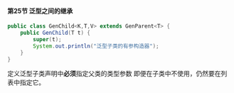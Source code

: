#### 第25节 泛型之间的继承

```java
public class GenChild<K,T,V> extends GenParent<T> {
    public GenChild(T t) {
        super(t);
        System.out.println("泛型子类的有参构造器");
    }
}
```
定义泛型子类声明中**必须**指定父类的类型参数 
即便在子类中不使用，仍然要在列表中指定它。